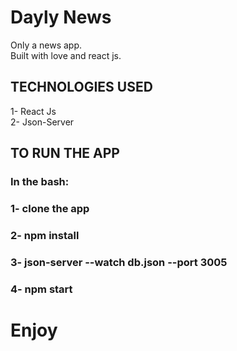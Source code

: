 # Dayly News
Only a news app.<br>
Built with love and react js.<br>

## TECHNOLOGIES USED
1- React Js<br>
2- Json-Server<br>


## TO RUN THE APP

### In the bash: 
### 1- clone the app
### 2- npm install 
### 3- json-server --watch db.json --port 3005
### 4- npm start

# Enjoy